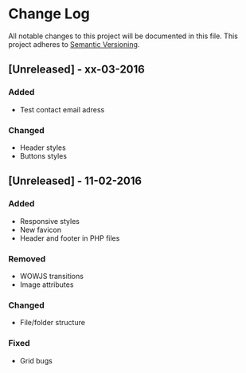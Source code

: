 # Change Log
All notable changes to this project will be documented in this file.
This project adheres to [Semantic Versioning](http://semver.org/).

## [Unreleased] - xx-03-2016
### Added
- Test contact email adress

### Changed
- Header styles
- Buttons styles

## [Unreleased] - 11-02-2016
### Added
- Responsive styles
- New favicon
- Header and footer in PHP files

### Removed
- WOWJS transitions
- Image attributes

### Changed
- File/folder structure

### Fixed
- Grid bugs